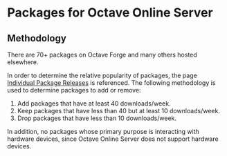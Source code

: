 Packages for Octave Online Server
=================================

## Methodology

There are 70+ packages on Octave Forge and many others hosted elsewhere.

In order to determine the relative popularity of packages, the page [Individual Package Releases](https://sourceforge.net/projects/octave/files/Octave%20Forge%20Packages/Individual%20Package%20Releases/) is referenced.  The following methodology is used to determine packages to add or remove:

1. Add packages that have at least 40 downloads/week.
2. Keep packages that have less than 40 but at least 10 downloads/week.
3. Drop packages that have less than 10 downloads/week.

In addition, no packages whose primary purpose is interacting with hardware devices, since Octave Online Server does not support hardware devices.
